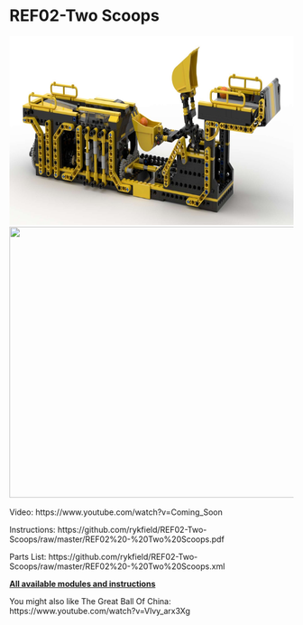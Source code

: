 <a name="README"></a>
# REF02-Two Scoops
<img width="720" height="335" src="https://github.com/rykfield/REF02-Two-Scoops/raw/master/Two%20Scoops%20-%20Banner%20Render.jpg">
<BR>
<img width="640" height="480" src="https://github.com/rykfield/REF02-Two-Scoops/raw/master/Two%20Scoops.gif">

<P>Video: https://www.youtube.com/watch?v=Coming_Soon
<P>Instructions: https://github.com/rykfield/REF02-Two-Scoops/raw/master/REF02%20-%20Two%20Scoops.pdf
<P>Parts List: https://github.com/rykfield/REF02-Two-Scoops/raw/master/REF02%20-%20Two%20Scoops.xml

<P><a href="https://github.com/rykfield/REF00-Module-Overview"><B>All available modules and instructions</b></a>

<P>You might also like The Great Ball Of China: https://www.youtube.com/watch?v=Vlvy_arx3Xg